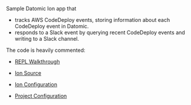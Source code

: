 Sample Datomic Ion app that

* tracks AWS CodeDeploy events, storing information about each
  CodeDeploy event in Datomic.
* responds to a Slack event by querying recent CodeDeploy events and
  writing to a Slack channel.

The code is heavily commented:

* [REPL Walkthrough](https://github.com/Datomic/ion-event-example/blob/master/siderail/demo.clj)
* [Ion
  Source](https://github.com/Datomic/ion-event-example/blob/master/src/datomic/ion/event_example.clj)
  
* [Ion Configuration](https://github.com/Datomic/ion-event-example/blob/master/resources/datomic/ion-config.edn)
* [Project Configuration](https://github.com/Datomic/ion-event-example/blob/master/deps.edn)



